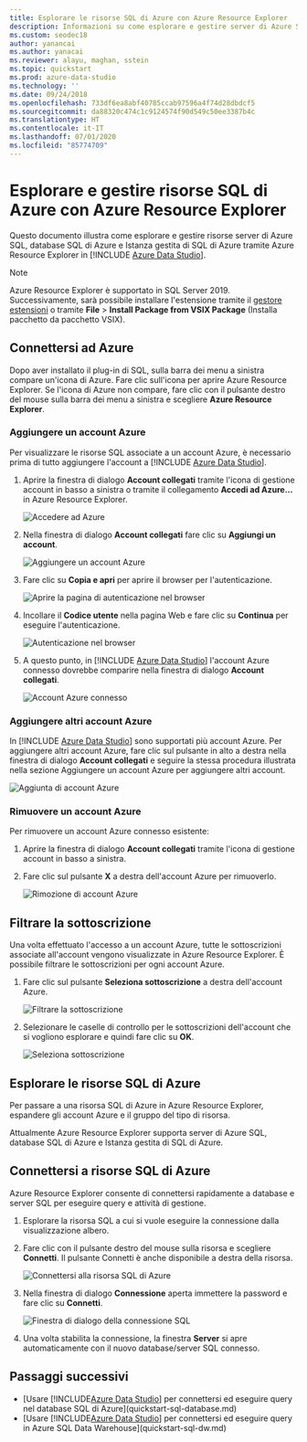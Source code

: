 ```yaml
---
title: Esplorare le risorse SQL di Azure con Azure Resource Explorer
description: Informazioni su come esplorare e gestire server di Azure SQL, database SQL di Azure e Istanza gestita di SQL di Azure tramite Azure Resource Explorer.
ms.custom: seodec18
author: yanancai
ms.author: yanacai
ms.reviewer: alayu, maghan, sstein
ms.topic: quickstart
ms.prod: azure-data-studio
ms.technology: ''
ms.date: 09/24/2018
ms.openlocfilehash: 733df6ea8abf40785ccab97596a4f74d28dbdcf5
ms.sourcegitcommit: da88320c474c1c9124574f90d549c50ee3387b4c
ms.translationtype: HT
ms.contentlocale: it-IT
ms.lasthandoff: 07/01/2020
ms.locfileid: "85774709"
---
```

# <a name="explore-and-manage-azure-sql-resources-with-azure-resource-explorer"></a>Esplorare e gestire risorse SQL di Azure con Azure Resource Explorer

Questo documento illustra come esplorare e gestire risorse server di Azure SQL, database SQL di Azure e Istanza gestita di SQL di Azure tramite Azure Resource Explorer in [!INCLUDE [Azure Data Studio](../includes/name-sos-short.md)].

>[!NOTE]
>Azure Resource Explorer è supportato in SQL Server 2019. Successivamente, sarà possibile installare l'estensione tramite il [gestore estensioni](extensions.md) o tramite **File** > **Install Package from VSIX Package** (Installa pacchetto da pacchetto VSIX).

## <a name="connect-to-azure"></a>Connettersi ad Azure

Dopo aver installato il plug-in di SQL, sulla barra dei menu a sinistra compare un'icona di Azure. Fare clic sull'icona per aprire Azure Resource Explorer. Se l'icona di Azure non compare, fare clic con il pulsante destro del mouse sulla barra dei menu a sinistra e scegliere **Azure Resource Explorer**.

### <a name="add-an-azure-account"></a>Aggiungere un account Azure

Per visualizzare le risorse SQL associate a un account Azure, è necessario prima di tutto aggiungere l'account a [!INCLUDE [Azure Data Studio](../includes/name-sos-short.md)].

1. Aprire la finestra di dialogo **Account collegati** tramite l'icona di gestione account in basso a sinistra o tramite il collegamento **Accedi ad Azure...** in Azure Resource Explorer.

    ![Accedere ad Azure](media/azure-resource-explorer/sign-in-to-azure.png)

2. Nella finestra di dialogo **Account collegati** fare clic su **Aggiungi un account**.

    ![Aggiungere un account Azure](media/azure-resource-explorer/add-an-azure-account.png)

3. Fare clic su **Copia e apri** per aprire il browser per l'autenticazione.

    ![Aprire la pagina di autenticazione nel browser](media/azure-resource-explorer/open-authentication-in-browser.png)

4. Incollare il **Codice utente** nella pagina Web e fare clic su **Continua** per eseguire l'autenticazione.

    ![Autenticazione nel browser](media/azure-resource-explorer/authenticate-in-browser.png)

5. A questo punto, in [!INCLUDE [Azure Data Studio](../includes/name-sos-short.md)] l'account Azure connesso dovrebbe comparire nella finestra di dialogo **Account collegati**.

    ![Account Azure connesso](media/azure-resource-explorer/signed-in-azure-account.png)

### <a name="add-more-azure-accounts"></a>Aggiungere altri account Azure

In [!INCLUDE [Azure Data Studio](../includes/name-sos-short.md)] sono supportati più account Azure. Per aggiungere altri account Azure, fare clic sul pulsante in alto a destra nella finestra di dialogo **Account collegati** e seguire la stessa procedura illustrata nella sezione Aggiungere un account Azure per aggiungere altri account.

![Aggiunta di account Azure](media/azure-resource-explorer/add-more-azure-account.png)

### <a name="remove-an-azure-account"></a>Rimuovere un account Azure

Per rimuovere un account Azure connesso esistente:

1. Aprire la finestra di dialogo **Account collegati** tramite l'icona di gestione account in basso a sinistra.
2. Fare clic sul pulsante **X** a destra dell'account Azure per rimuoverlo.

    ![Rimozione di account Azure](media/azure-resource-explorer/remove-azure-account.png)

## <a name="filter-subscription"></a>Filtrare la sottoscrizione

Una volta effettuato l'accesso a un account Azure, tutte le sottoscrizioni associate all'account vengono visualizzate in Azure Resource Explorer. È possibile filtrare le sottoscrizioni per ogni account Azure.

1. Fare clic sul pulsante **Seleziona sottoscrizione** a destra dell'account Azure.

   ![Filtrare la sottoscrizione](media/azure-resource-explorer/filter-subscription.png)

2. Selezionare le caselle di controllo per le sottoscrizioni dell'account che si vogliono esplorare e quindi fare clic su **OK**.

   ![Seleziona sottoscrizione](media/azure-resource-explorer/select-subscription.png)

## <a name="explore-azure-sql-resources"></a>Esplorare le risorse SQL di Azure

Per passare a una risorsa SQL di Azure in Azure Resource Explorer, espandere gli account Azure e il gruppo del tipo di risorsa.

Attualmente Azure Resource Explorer supporta server di Azure SQL, database SQL di Azure e Istanza gestita di SQL di Azure.

## <a name="connect-to-azure-sql-resources"></a>Connettersi a risorse SQL di Azure

Azure Resource Explorer consente di connettersi rapidamente a database e server SQL per eseguire query e attività di gestione.

1. Esplorare la risorsa SQL a cui si vuole eseguire la connessione dalla visualizzazione albero.
2. Fare clic con il pulsante destro del mouse sulla risorsa e scegliere **Connetti**. Il pulsante Connetti è anche disponibile a destra della risorsa.

   ![Connettersi alla risorsa SQL di Azure](media/azure-resource-explorer/connect-to-azure-sql-resource.png)

3. Nella finestra di dialogo **Connessione** aperta immettere la password e fare clic su **Connetti**.

   ![Finestra di dialogo della connessione SQL](media/azure-resource-explorer/sql-connection-dialog.png)
4. Una volta stabilita la connessione, la finestra **Server** si apre automaticamente con il nuovo database/server SQL connesso.

## <a name="next-steps"></a>Passaggi successivi

- [Usare [!INCLUDE[Azure Data Studio](../includes/name-sos-short.md)] per connettersi ed eseguire query nel database SQL di Azure](quickstart-sql-database.md)
- [Usare [!INCLUDE[Azure Data Studio](../includes/name-sos-short.md)] per connettersi ed eseguire query in Azure SQL Data Warehouse](quickstart-sql-dw.md)
